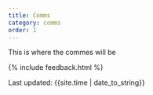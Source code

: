```yaml
---
title: Comms
category: comms
order: 1
---
```


This is where the commes will be


{% include feedback.html %}
<div>Last updated: {{site.time | date_to_string}}</div>
